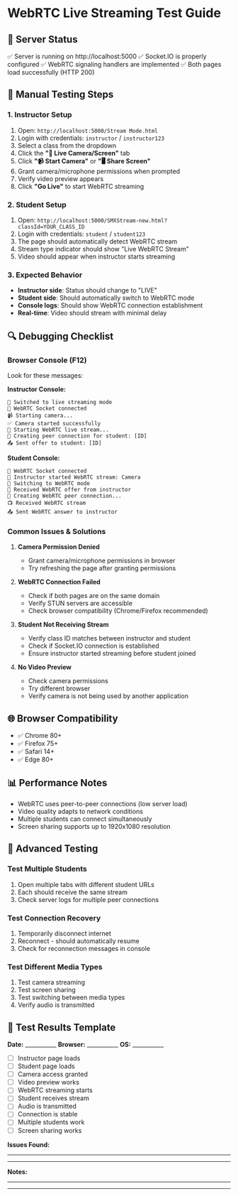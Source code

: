 # WebRTC Live Streaming Test Guide

## 🚀 Server Status
✅ Server is running on http://localhost:5000
✅ Socket.IO is properly configured
✅ WebRTC signaling handlers are implemented
✅ Both pages load successfully (HTTP 200)

## 🧪 Manual Testing Steps

### 1. **Instructor Setup**
1. Open: `http://localhost:5000/Stream Mode.html`
2. Login with credentials: `instructor` / `instructor123`
3. Select a class from the dropdown
4. Click the **"🔴 Live Camera/Screen"** tab
5. Click **"📹 Start Camera"** or **"🖥️ Share Screen"**
6. Grant camera/microphone permissions when prompted
7. Verify video preview appears
8. Click **"Go Live"** to start WebRTC streaming

### 2. **Student Setup**
1. Open: `http://localhost:5000/SMXStream-new.html?classId=YOUR_CLASS_ID`
2. Login with credentials: `student` / `student123`
3. The page should automatically detect WebRTC stream
4. Stream type indicator should show "Live WebRTC Stream"
5. Video should appear when instructor starts streaming

### 3. **Expected Behavior**
- **Instructor side**: Status should change to "LIVE"
- **Student side**: Should automatically switch to WebRTC mode
- **Console logs**: Should show WebRTC connection establishment
- **Real-time**: Video should stream with minimal delay

## 🔍 Debugging Checklist

### Browser Console (F12)
Look for these messages:

**Instructor Console:**
```
🔄 Switched to live streaming mode
🔌 WebRTC Socket connected
📹 Starting camera...
✅ Camera started successfully
🔴 Starting WebRTC live stream...
🔗 Creating peer connection for student: [ID]
📤 Sent offer to student: [ID]
```

**Student Console:**
```
🔌 WebRTC Socket connected
🔴 Instructor started WebRTC stream: Camera
🔄 Switching to WebRTC mode
📡 Received WebRTC offer from instructor
🔗 Creating WebRTC peer connection...
📺 Received WebRTC stream
📤 Sent WebRTC answer to instructor
```

### Common Issues & Solutions

1. **Camera Permission Denied**
   - Grant camera/microphone permissions in browser
   - Try refreshing the page after granting permissions

2. **WebRTC Connection Failed**
   - Check if both pages are on the same domain
   - Verify STUN servers are accessible
   - Check browser compatibility (Chrome/Firefox recommended)

3. **Student Not Receiving Stream**
   - Verify class ID matches between instructor and student
   - Check if Socket.IO connection is established
   - Ensure instructor started streaming before student joined

4. **No Video Preview**
   - Check camera permissions
   - Try different browser
   - Verify camera is not being used by another application

## 🌐 Browser Compatibility
- ✅ Chrome 80+
- ✅ Firefox 75+
- ✅ Safari 14+
- ✅ Edge 80+

## 📊 Performance Notes
- WebRTC uses peer-to-peer connections (low server load)
- Video quality adapts to network conditions
- Multiple students can connect simultaneously
- Screen sharing supports up to 1920x1080 resolution

## 🔧 Advanced Testing

### Test Multiple Students
1. Open multiple tabs with different student URLs
2. Each should receive the same stream
3. Check server logs for multiple peer connections

### Test Connection Recovery
1. Temporarily disconnect internet
2. Reconnect - should automatically resume
3. Check for reconnection messages in console

### Test Different Media Types
1. Test camera streaming
2. Test screen sharing
3. Test switching between media types
4. Verify audio is transmitted

## 📝 Test Results Template

**Date:** ___________
**Browser:** ___________
**OS:** ___________

- [ ] Instructor page loads
- [ ] Student page loads
- [ ] Camera access granted
- [ ] Video preview works
- [ ] WebRTC streaming starts
- [ ] Student receives stream
- [ ] Audio is transmitted
- [ ] Connection is stable
- [ ] Multiple students work
- [ ] Screen sharing works

**Issues Found:**
_________________________
_________________________

**Notes:**
_________________________
_________________________
